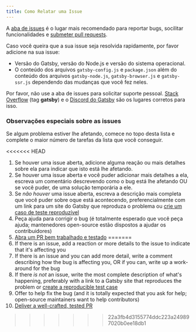 ```yaml
---
title: Como Relatar uma Issue
---
```


A [aba de issues](https://github.com/gatsbyjs/gatsby/issues) é o lugar mais recomendado para reportar bugs, socilitar funcionalidades e [submeter pull requests](/contributing/how-to-open-a-pull-request/).

Caso você queira que a sua issue seja resolvida rapidamente, por favor adicione na sua issue:

- Versão do Gatsby, versão do Node.js e versão do sistema operacional.
- O conteúdo dos arquivos `gatsby-config.js` e `package.json` além do conteúdo dos arquivos
  `gatsby-node.js`, `gatsby-browser.js` e `gatsby-ssr.js` dependendo das mudanças que você fez neles.

Por favor, não use a aba de issues para solicitar suporte pessoal. [Stack Overflow](https://stackoverflow.com/questions/ask?tags=gatsby) (tag **gatsby**) e o [Discord do Gatsby](https://gatsby.dev/discord) são os lugares corretos para isso.

### Observações especiais sobre as issues

Se algum problema estiver lhe afetando, comece no topo desta lista e complete o maior número de tarefas da lista que você conseguir.

<<<<<<< HEAD
1.  Se houver uma issue aberta, adicione alguma reação ou mais detalhes sobre ela para indicar que isto está lhe afetando.
2.  Se houver uma issue aberta e você puder adicionar mais detalhes a ela, escreva um comentário descrevendo como o bug está lhe afetando OU se você puder, de uma solução temporária a ele.
3.  Se _não houver_ uma issue aberta, escreva a descrição mais completa que você puder sobre oque está acontecendo, preferencialmente com um link para um site do Gatsby que reproduza o problema ou [crie um caso de teste reproduzível](/contributing/how-to-make-a-reproducible-test-case/)
4.  Peça ajuda para corrigir o bug (é totalmente esperado que você peça ajuda; mantenedores open-source estão dispostos a ajudar os contribuidores)
5.  [Abra um PR bem trabalhado e testado](/contributing/how-to-open-a-pull-request/)
=======
1.  If there is an issue, add a reaction or more details to the issue to indicate that it's affecting you
2.  If there is an issue and you can add more detail, write a comment describing how the bug is affecting you, OR if you can, write up a work-around for the bug
3.  If there _is not_ an issue, write the most complete description of what's happening, preferably with a link to a Gatsby site that reproduces the problem or [create a reproducible test case](/contributing/how-to-make-a-reproducible-test-case/)
4.  Offer to help fix the bug (and it is totally expected that you ask for help; open-source maintainers want to help contributors)
5.  [Deliver a well-crafted, tested PR](/contributing/how-to-open-a-pull-request/)
>>>>>>> 22a3fb4d3155774ddc223a249897020b0ee18db1

